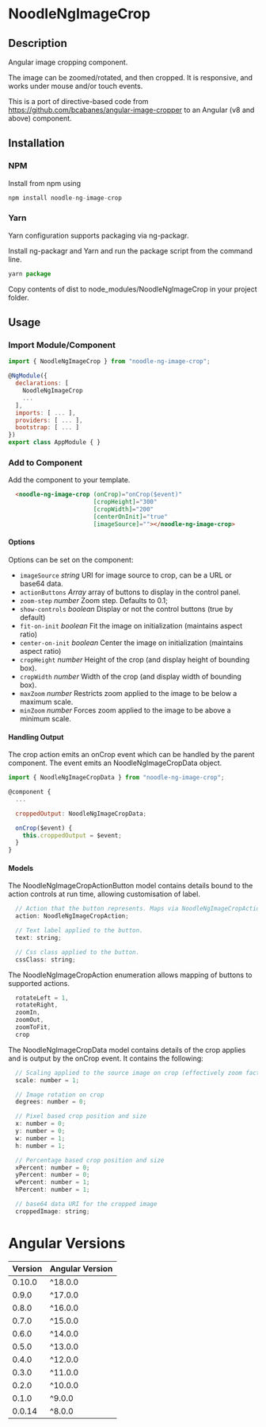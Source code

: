 # NoodleNgImageCrop

## Description

Angular image cropping component.

The image can be zoomed/rotated, and then cropped. It is responsive, and works under mouse and/or touch events.

This is a port of directive-based code from https://github.com/bcabanes/angular-image-cropper to an Angular (v8 and above) component.

## Installation
### NPM

Install from npm using 

``` javascript
npm install noodle-ng-image-crop
```

### Yarn

Yarn configuration supports packaging via ng-packagr.

Install ng-packagr and Yarn and run the package script from the command line.

```javascript
yarn package
```

Copy contents of dist to node_modules/NoodleNgImageCrop in your project folder.

## Usage

### Import Module/Component

``` javascript
import { NoodleNgImageCrop } from "noodle-ng-image-crop";

@NgModule({
  declarations: [
    NoodleNgImageCrop
    ...
  ],
  imports: [ ... ],
  providers: [ ... ],
  bootstrap: [ ... ]
})
export class AppModule { }
```

### Add to Component

Add the component to your template.

```html
  <noodle-ng-image-crop (onCrop)="onCrop($event)"
                        [cropHeight]="300"
                        [cropWidth]="200"
                        [centerOnInit]="true"
                        [imageSource]=""></noodle-ng-image-crop>
```
#### Options

Options can be set on the component:
<!--*```check-cross-origin boolean Enable cross origin or not-->
* `imageSource` _string_ URI for image source to crop, can be a URL or base64 data.
* `actionButtons` _Array<NoodleNgImageCropActionButton>_ array of buttons to display in the control panel.
* `zoom-step` _number_ Zoom step. Defaults to 0.1;
* `show-controls` _boolean_ Display or not the control buttons (true by default)
* `fit-on-init` _boolean_ Fit the image on initialization (maintains aspect ratio)
* `center-on-init` _boolean_ Center the image on initialization (maintains aspect ratio)
* `cropHeight` _number_ Height of the crop (and display height of bounding box).
* `cropWidth` _number_ Width of the crop (and display width of bounding box).
* `maxZoom` _number_ Restricts zoom applied to the image to be below a maximum scale.
* `minZoom` _number_ Forces zoom applied to the image to be above a minimum scale.

#### Handling Output

The crop action emits an onCrop event which can be handled by the parent component. The event emits an NoodleNgImageCropData object.

```javascript
import { NoodleNgImageCropData } from "noodle-ng-image-crop";

@component {
  ...

  croppedOutput: NoodleNgImageCropData;

  onCrop($event) {
    this.croppedOutput = $event;
  }
}
```

#### Models

The NoodleNgImageCropActionButton model contains details bound to the action controls at run time, allowing customisation of label.

```javascript
  // Action that the button represents. Maps via NoodleNgImageCropAction enumeration to a set of supported actions.
  action: NoodleNgImageCropAction;

  // Text label applied to the button.
  text: string;

  // Css class applied to the button.
  cssClass: string;
```

The NoodleNgImageCropAction enumeration allows mapping of buttons to supported actions.
```javascript
  rotateLeft = 1,
  rotateRight,
  zoomIn,
  zoomOut,
  zoomToFit,
  crop
```

The NoodleNgImageCropData model contains details of the crop applies and is output by the onCrop event. It contains the following:

```javascript
  // Scaling applied to the source image on crop (effectively zoom factor)
  scale: number = 1;

  // Image rotation on crop
  degrees: number = 0;

  // Pixel based crop position and size
  x: number = 0;
  y: number = 0;
  w: number = 1;  
  h: number = 1;

  // Percentage based crop position and size
  xPercent: number = 0;
  yPercent: number = 0;
  wPercent: number = 1;
  hPercent: number = 1;

  // base64 data URI for the cropped image
  croppedImage: string;
```

# Angular Versions
| Version | Angular Version |
| --- | --- |
| 0.10.0 | ^18.0.0 |
| 0.9.0 | ^17.0.0 |
| 0.8.0 | ^16.0.0 |
| 0.7.0 | ^15.0.0 |
| 0.6.0 | ^14.0.0 |
| 0.5.0 | ^13.0.0 |
| 0.4.0 | ^12.0.0 |
| 0.3.0 | ^11.0.0 |
| 0.2.0 | ^10.0.0 |
| 0.1.0 | ^9.0.0 |
| 0.0.14 | ^8.0.0 |
